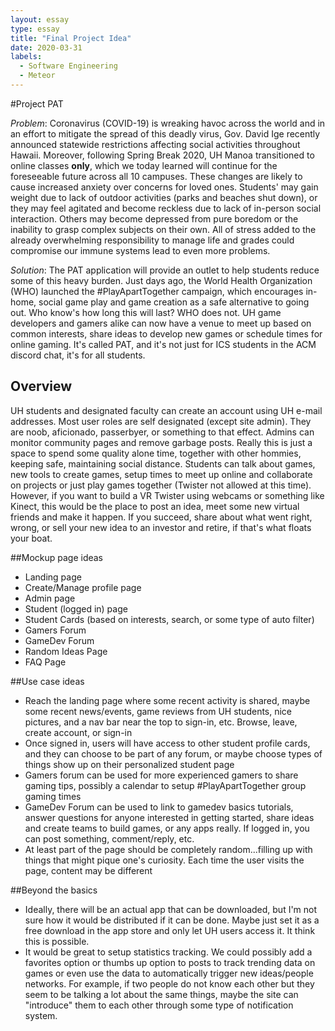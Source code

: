 ```yaml
---
layout: essay
type: essay
title: "Final Project Idea"
date: 2020-03-31
labels:
  - Software Engineering
  - Meteor
---
```


#Project PAT

_Problem_: Coronavirus (COVID-19) is wreaking havoc across the world and in an effort to mitigate the spread of this deadly virus, Gov. David Ige recently announced statewide restrictions affecting social activities throughout Hawaii. Moreover, following Spring Break 2020, UH Manoa transitioned to online classes __only__, which we today learned will continue for the foreseeable future across all 10 campuses. These changes are likely to cause increased anxiety over concerns for loved ones. Students' may gain weight due to lack of outdoor activities (parks and beaches shut down), or they may feel agitated and become reckless due to lack of in-person social interaction. Others may become depressed from pure boredom or the inability to grasp complex subjects on their own. All of stress added to the already overwhelming responsibility to manage life and grades could compromise our immune systems lead to even more problems.  

_Solution_: The PAT application will provide an outlet to help students reduce some of this heavy burden. Just days ago, the World Health Organization (WHO) launched the #PlayApartTogether campaign, which encourages in-home, social game play and game creation as a safe alternative to going out. Who know's how long this will last? WHO does not. UH game developers and gamers alike can now have a venue to meet up based on common interests, share ideas to develop new games or schedule times for online gaming. It's called PAT, and it's not just for ICS students in the ACM discord chat, it's for all students.

## Overview

UH students and designated faculty can create an account using UH e-mail addresses. Most user roles are self designated (except site admin). They are noob, aficionado, passerbyer, or something to that effect. Admins can monitor community pages and remove garbage posts. Really this is just a space to spend some quality alone time, together with other hommies, keeping safe, maintaining social distance. Students can talk about games, new tools to create games, setup times to meet up online and collaborate on projects or just play games together (Twister not allowed at this time). However, if you want to build a VR Twister using webcams or something like Kinect, this would be the place to post an idea, meet some new virtual friends and make it happen. If you succeed, share about what went right, wrong, or sell your new idea to an investor and retire, if that's what floats your boat. 

##Mockup page ideas
<ul>
  <li>Landing page</li>
  <li>Create/Manage profile page</li>
  <li>Admin page</li>
  <li>Student (logged in) page</li>
  <li>Student Cards (based on interests, search, or some type of auto filter)</li>
  <li>Gamers Forum</li>
  <li>GameDev Forum</li>
  <li>Random Ideas Page</li>
  <li>FAQ Page</li>
</ul>

##Use case ideas

<ul>
  <li>Reach the landing page where some recent activity is shared, maybe some recent news/events, game reviews from UH students, nice pictures, and a nav bar near the top to sign-in, etc. Browse, leave, create account, or sign-in</li>
  <li>Once signed in, users will have access to other student profile cards, and they can choose to be part of any forum, or maybe choose types of things show up on their personalized student page</li>
  <li>Gamers forum can be used for more experienced gamers to share gaming tips, possibly a calendar to setup #PlayApartTogether group gaming times</li>
  <li>GameDev Forum can be used to link to gamedev basics tutorials, answer questions for anyone interested in getting started, share ideas and create teams to build games, or any apps really. If logged in, you can post something, comment/reply, etc.</li>
  <li>At least part of the page should be completely random...filling up with things that might pique one's curiosity. Each time the user visits the page, content may be different</li>
</ul>

##Beyond the basics
<ul>
<li>Ideally, there will be an actual app that can be downloaded, but I'm not sure how it would be distributed if it can be done. Maybe just set it as a free download in the app store and only let UH users access it. It think this is possible.</li>
<li>It would be great to setup statistics tracking. We could possibly add a favorites option or thumbs up option to posts to track trending data on games or even use the data to automatically trigger new ideas/people networks. For example, if two people do not know each other but they seem to be talking a lot about the same things, maybe the site can "introduce" them to each other through some type of notification system.</li>
</ul>